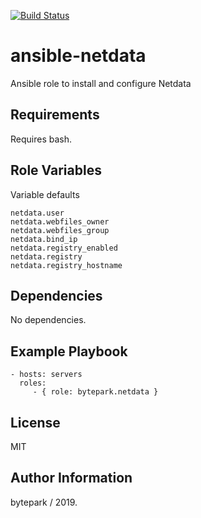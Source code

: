 [![Build Status](https://travis-ci.org/bytepark/ansible-netdata.svg?branch=master)](https://travis-ci.org/bytepark/ansible-netdata)

ansible-netdata
=========

Ansible role to install and configure Netdata

Requirements
------------

Requires bash.

Role Variables
--------------
Variable defaults

```
netdata.user
netdata.webfiles_owner
netdata.webfiles_group
netdata.bind_ip
netdata.registry_enabled
netdata.registry
netdata.registry_hostname
```


Dependencies
------------

No dependencies.

Example Playbook
----------------

    - hosts: servers
      roles:
         - { role: bytepark.netdata }

License
-------

MIT

Author Information
------------------

bytepark / 2019.
